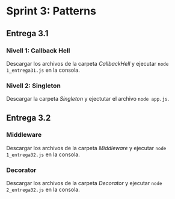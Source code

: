 # Sprint 3: Patterns

## Entrega 3.1  

### Nivell 1: Callback Hell  
Descargar los archivos de la carpeta *CallbackHell* y ejecutar ``node 1_entrega31.js`` en la consola.  

### Nivell 2: Singleton  
Descargar la carpeta *Singleton* y ejectutar el archivo ``node app.js``.   


## Entrega 3.2  

### Middleware  
Descargar los archivos de la carpeta *Middleware* y ejecutar ``node 1_entrega32.js`` en la consola.

### Decorator  
Descargar los archivos de la carpeta *Decorator* y ejecutar ``node 2_entrega32.js`` en la consola.